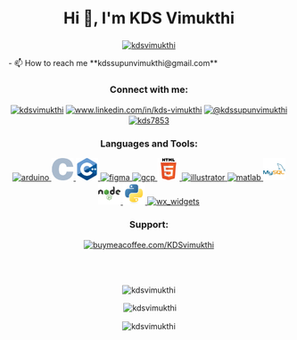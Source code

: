 <h1 align="center">Hi 👋, I'm KDS Vimukthi</h1>
<h3 align="center"></h3>

<p align="center"> <a href="https://twitter.com/kdsvimukthi" target="blank"><img src="https://img.shields.io/twitter/follow/kdsvimukthi?logo=twitter&style=for-the-badge" alt="kdsvimukthi" /></a> </p>
<text align="center">
- 📫 How to reach me **kdssupunvimukthi@gmail.com**
</text>
<h3 align="center">Connect with me:</h3>
<p align="center">
<a href="https://twitter.com/kdsvimukthi" target="blank"><img align="center" src="https://raw.githubusercontent.com/rahuldkjain/github-profile-readme-generator/master/src/images/icons/Social/twitter.svg" alt="kdsvimukthi" height="30" width="40" /></a>
<a href="https://linkedin.com/in/www.linkedin.com/in/kds-vimukthi" target="blank"><img align="center" src="https://raw.githubusercontent.com/rahuldkjain/github-profile-readme-generator/master/src/images/icons/Social/linked-in-alt.svg" alt="www.linkedin.com/in/kds-vimukthi" height="30" width="40" /></a>
<a href="https://medium.com/@kdssupunvimukthi" target="blank"><img align="center" src="https://raw.githubusercontent.com/rahuldkjain/github-profile-readme-generator/master/src/images/icons/Social/medium.svg" alt="@kdssupunvimukthi" height="30" width="40" /></a>
<a href="https://discord.gg/kds7853" target="blank"><img align="center" src="https://raw.githubusercontent.com/rahuldkjain/github-profile-readme-generator/master/src/images/icons/Social/discord.svg" alt="kds7853" height="30" width="40" /></a>
</p>

<h3 align="center">Languages and Tools:</h3>
<p align="center"> <a href="https://www.arduino.cc/" target="_blank" rel="noreferrer"> <img src="https://cdn.worldvectorlogo.com/logos/arduino-1.svg" alt="arduino" width="40" height="40"/> </a> <a href="https://www.cprogramming.com/" target="_blank" rel="noreferrer"> <img src="https://raw.githubusercontent.com/devicons/devicon/master/icons/c/c-original.svg" alt="c" width="40" height="40"/> </a> <a href="https://www.w3schools.com/cpp/" target="_blank" rel="noreferrer"> <img src="https://raw.githubusercontent.com/devicons/devicon/master/icons/cplusplus/cplusplus-original.svg" alt="cplusplus" width="40" height="40"/> </a> <a href="https://www.figma.com/" target="_blank" rel="noreferrer"> <img src="https://www.vectorlogo.zone/logos/figma/figma-icon.svg" alt="figma" width="40" height="40"/> </a> <a href="https://cloud.google.com" target="_blank" rel="noreferrer"> <img src="https://www.vectorlogo.zone/logos/google_cloud/google_cloud-icon.svg" alt="gcp" width="40" height="40"/> </a> <a href="https://www.w3.org/html/" target="_blank" rel="noreferrer"> <img src="https://raw.githubusercontent.com/devicons/devicon/master/icons/html5/html5-original-wordmark.svg" alt="html5" width="40" height="40"/> </a> <a href="https://www.adobe.com/in/products/illustrator.html" target="_blank" rel="noreferrer"> <img src="https://www.vectorlogo.zone/logos/adobe_illustrator/adobe_illustrator-icon.svg" alt="illustrator" width="40" height="40"/> </a> <a href="https://www.mathworks.com/" target="_blank" rel="noreferrer"> <img src="https://upload.wikimedia.org/wikipedia/commons/2/21/Matlab_Logo.png" alt="matlab" width="40" height="40"/> </a> <a href="https://www.mysql.com/" target="_blank" rel="noreferrer"> <img src="https://raw.githubusercontent.com/devicons/devicon/master/icons/mysql/mysql-original-wordmark.svg" alt="mysql" width="40" height="40"/> </a> <a href="https://nodejs.org" target="_blank" rel="noreferrer"> <img src="https://raw.githubusercontent.com/devicons/devicon/master/icons/nodejs/nodejs-original-wordmark.svg" alt="nodejs" width="40" height="40"/> </a> <a href="https://www.python.org" target="_blank" rel="noreferrer"> <img src="https://raw.githubusercontent.com/devicons/devicon/master/icons/python/python-original.svg" alt="python" width="40" height="40"/> </a> <a href="https://www.wxwidgets.org/" target="_blank" rel="noreferrer"> <img src="https://upload.wikimedia.org/wikipedia/commons/b/bb/WxWidgets.svg" alt="wx_widgets" width="40" height="40"/> </a> </p>

<h3 align="center">Support:</h3>
<p align="center"><a href="https://www.buymeacoffee.com/buymeacoffee.com/KDSvimukthi "> <img align="center" src="https://cdn.buymeacoffee.com/buttons/v2/default-yellow.png" height="50" width="210" alt="buymeacoffee.com/KDSvimukthi " /></a></p><br><br>

<p align="center"><img align="center" src="https://github-readme-stats.vercel.app/api/top-langs?username=kdsvimukthi&show_icons=true&locale=en&layout=compact" alt="kdsvimukthi" /></p>

<p align="center">&nbsp;<img align="center" src="https://github-readme-stats.vercel.app/api?username=kdsvimukthi&show_icons=true&locale=en" alt="kdsvimukthi" /></p>

<p align="center"><img align="center" src="https://github-readme-streak-stats.herokuapp.com/?user=kdsvimukthi&" alt="kdsvimukthi" /></p>
